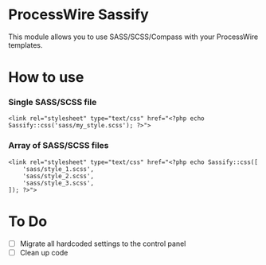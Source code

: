# ProcessWire Sassify #

This module allows you to use SASS/SCSS/Compass with your ProcessWire templates.

# How to use #


### Single SASS/SCSS file ###

```
<link rel="stylesheet" type="text/css" href="<?php echo Sassify::css('sass/my_style.scss'); ?>">
```

### Array of SASS/SCSS files ###

```
<link rel="stylesheet" type="text/css" href="<?php echo Sassify::css([
	'sass/style_1.scss',
	'sass/style_2.scss',
	'sass/style_3.scss',
]); ?>">
```

# To Do #
- [ ] Migrate all hardcoded settings to the control panel
- [ ] Clean up code

